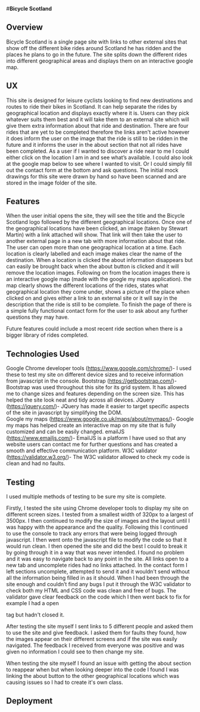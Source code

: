 #**Bicycle Scotland**

## Overview 

Bicycle Scotland is a single page site with links to other external sites that show off the different bike rides around Scotland he has ridden and  the places he plans to go in the future.
The site splits down the different rides into different geographical areas and displays them on an interactive google map.

## UX
This site is designed for leisure cyclists looking to find new destinations and routes to ride their bikes in Scotland.
It can help separate the rides by geographical location and displays exactly where it is. Users can they pick whatever suits them best and it will take them to an external site which will give them extra information about that ride and destination.
There are four rides that are yet to be completed therefore the links aren't active however it does inform the user on the image that the ride is still to be ridden in the future and it informs the user in the about section that not all rides have been completed.
As a user if I wanted to discover a ride near to me I could either click on the location I am in and see what’s available.
I could also look at the google map below to see where I wanted to visit.
Or I could simply fill out the contact form at the bottom and ask questions.
The initial mock drawings for this site were drawn by hand so have been scanned and are stored in the image folder of the site.

## Features

When the user initial opens the site, they will see the title and the Bicycle Scotland logo followed by the different geographical locations.
Once one of the geographical locations have been clicked, an image (taken by Stewart Martin) with a link attached will show. That link will then take the user to another external page in a new tab with more information about that ride.
The user can open more than one geographical location at a time. Each location is clearly labelled and each image makes clear the name of the destination. 
When a location is clicked the about information disappears but can easily be brought back when the about button is clicked and it will remove the location images.
Following on from the location images there is an interactive google map (made with the google my maps application).
the map clearly shows the different locations of the rides, states what geographical location they come under, shows a picture of the place when clicked on and gives either a link to an external site or it will say in the description that the ride is still to be complete.
To finish the page of there is a simple fully functional contact form for the user to ask about any further questions they may have.

Future features could include a most recent ride section when there is a bigger library of rides completed.

## Technologies Used

Google Chrome developer tools (https://www.google.com/chrome/)- I used these to test my site on different device sizes and to receive information from javascript in the console.
Bootstrap (https://getbootstrap.com/)- Bootstrap was used throughout this site for its grid system. It has allowed me to change sizes and features depending on the screen size. This has helped the site look neat and tidy across all devices.
JQuery (https://jquery.com/)- JQuery has made it easier to target specific aspects of the site in javascript by simplifying the DOM.  
Google my maps (https://www.google.co.uk/maps/about/mymaps/)- Google my maps has helped create an interactive map on my site that is fully customized and can be easily changed.
emailJS (https://www.emailjs.com/)- EmailJS is a platform I have used so that any website users can contact me for further questions and has created a smooth and effective communication platform.
W3C validator (https://validator.w3.org/)- The W3C validator allowed to check my code is clean and had no faults.

## Testing

I used multiple methods of testing to be sure my site is complete.

Firstly, I tested the site using Chrome developer tools to display my site on different screen sizes. I tested from a smallest width of 320px to a largest of 3500px. I then continued to modify the size of images and the layout until I was happy with the appearance and the quality.
Following this I continued to use the console to track any errors that were being logged through javascript. I then went onto the javascript file to modify the code so that it would run clean.
I then opened the site and did the best I could to break it by going through it in a way that was never intended. I found no problem and it was easy to navigate back to any point in the site. All links open to a new tab and uncomplete rides had no links attached.
In the contact form I left sections uncomplete, attempted to send it and it wouldn't send without all the information being filled in as it should.
When I had been through the site enough and couldn’t find any bugs I put it through the W3C validator to check both my HTML and CSS code was clean and free of bugs. The validator gave clear feedback on the code which I then went back to fix for example I had a open <div> tag but hadn't closed it.

After testing the site myself I sent links to 5 different people and asked them to use the site and give feedback. I asked them for faults they found, how the images appear on their different screens and if the site was easily navigated.
The feedback I received from everyone was positive and was given no information I could see to then change my site.

When testing the site myself I found an issue with getting the about section to reappear when but when looking deeper into the code I found I was linking the about button to the other geographical locations which was causing issues so I had to create it's own class.

## Deployment
